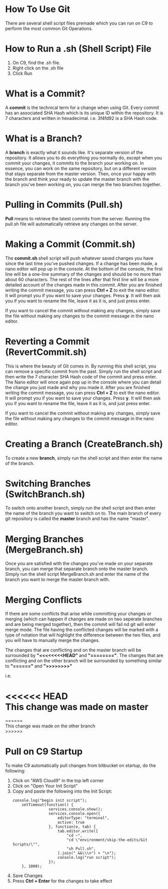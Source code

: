 # How To Use Git

There are several shell script files premade which you can run on C9 to perform the most common Git Operations.

# How to Run a .sh (Shell Script) File

1. On C9, find the .sh file.
2. Right click on the .sh file
3. Click Run

# What is a Commit?

A **commit** is the technical term for a change when using Git. Every commit has an associated SHA Hash which is its unique ID within the repository. It is 7 characters and written in hexadecimal. i.e. 3f4fd92 is a SHA Hash code.

# What is a Branch?

A **branch** is exactly what it sounds like. It's separate version of the repository. It allows you to do
everything you normally do, except when you commit your changes, it commits to the branch your working on.
In essence, you can work on the same repository, but on a different version that stays separate from the master 
version. Then, once your happy with the branch and think your ready to update the master branch with the branch
you've been working on, you can merge the two branches together.

# Pulling in Commits (Pull.sh)

**Pull** means to retrieve the latest commits from the server. Running the pull.sh file will automatically
retrieve any changes on the server.

# Making a Commit (Commit.sh)

The **commit.sh** shell script will push whatever saved changes you have since the last time you've pushed
changes. If a change has been made, a nano editor will pop up in the console. At the bottom of the console,
the first line will be a one-line summary of the changes and should be no more than about 60 characters.
The rest of the lines after that first line will be a more detailed account of the changes made in this commit.
After you are finished writing the commit message, you can press **Ctrl + Z** to exit the nano editor. It will prompt
you if you want to save your changes. Press **y**. It will then ask you if you want to rename the file, leave it
as it is, and just press enter. 

If you want to cancel the commit without making any changes, simply save the file without making any changes
to the commit message in the nano editor.

# Reverting a Commit (RevertCommit.sh)

This is where the beauty of Git comes in. By running this shell script, you can remove a specific commit from 
the past. Simply run the shell script and then write the 7 character SHA Hash code of the commit and press enter.
The Nano editor will once again pop up in the console where you can detail the change you just made and why you 
made it. After you are finished writing the commit message, you can press **Ctrl + Z** to exit the nano editor. It 
will prompt you if you want to save your changes. Press **y**. It will then ask you if you want to rename the file, 
leave it as it is, and just press enter.

If you want to cancel the commit without making any changes, simply save the file without making any 
changes to the commit message in the nano editor.

# Creating a Branch (CreateBranch.sh)

To create a new **branch**, simply run the shell script and then enter the name of the branch.

# Switching Branches (SwitchBranch.sh)

To switch onto another branch, simply run the shell script and then enter the name of the branch you want to 
switch on to. The main branch of every git repository is called the **master** branch and has the name "master".

# Merging Branches (MergeBranch.sh)

Once you are satisfied with the changes you've made on your separate branch, you can merge that separate
branch onto the master branch. Simply run the shell script MergeBranch.sh and enter the name of the branch
you want to merge the master branch with.

# Merging Conflicts

If there are some conflicts that arise while committing your changes or merging (which can happen if 
changes are made on two seperate branches and are being merged together), then the commit will fail 
nd git will enter merge mode. The file having the conflicted changes will be marked with a type of notation
that will highlight the difference between the two files, and you will have to manually merge the changes.

The changes that are conflicting and on the master branch will be surrounded by **"<<<<<<<<HEAD"**
and **"========"**. The changes that are conflicting and on the other branch will be surrounded by
something similar to **"======"** and **">>>>>>>>"**

i.e.

<<<<<< HEAD  
This change was made on master  
======  

======  
This change was made on the other branch  
\>\>\>\>\>\>

# Pull on C9 Startup

To make C9 automatically pull changes from bitbucket on startup, do the following:

1. Click on "AWS Cloud9" in the top left corner
2. Click on "Open Your Init Script"
3. Copy and paste the following into the Init Script:
    ```
    console.log("begin init script");
        setTimeout(function() {
                    services.console.show();
                    services.console.open({
                        editorType: "terminal",
                        active: true
                    }, function(e, tab) {
                        tab.editor.write([
                            "cd ~",
                            "cd \"environment/skip-the-edits/Git Scripts/\"",
                            "sh Pull.sh",
                        ].join(" &&\\\n") + "\n");
                        console.log("run script");
                    });
        }, 1000);
    ```
4. Save Changes
5. Press **Ctrl + Enter** for the changes to take effect